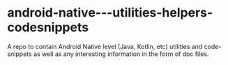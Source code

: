 # android-native---utilities-helpers-codesnippets
A repo to contain Android Native level (Java, Kotlin, etc) utilities and code-snippets as well as any interesting information in the form of doc files.
